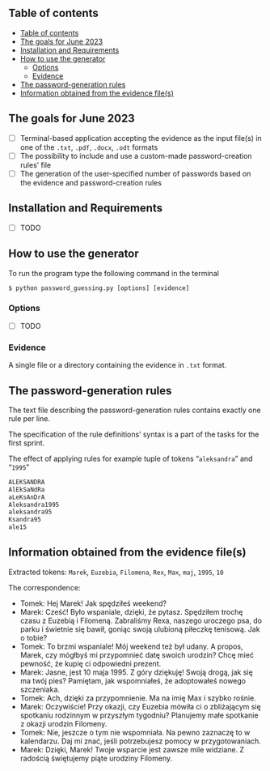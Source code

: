## Table of contents

- [Table of contents](#table-of-contents)
- [The goals for June 2023](#the-goals-for-june-2023)
- [Installation and Requirements](#installation-and-requirements)
- [How to use the generator](#how-to-use-the-generator)
  - [Options](#options)
  - [Evidence](#evidence)
- [The password-generation rules](#the-password-generation-rules)
- [Information obtained from the evidence file(s)](#information-obtained-from-the-evidence-files)

## The goals for June 2023

- [ ]  Terminal-based application accepting the evidence as the input file(s) in one of the `.txt`, `.pdf`, `.docx`, `.odt` formats
- [ ]  The possibility to include and use a custom-made password-creation rules’ file
- [ ]  The generation of the user-specified number of passwords based on the evidence and password-creation rules

## Installation and Requirements

- [ ]  TODO

## How to use the generator

To run the program type the following command in the terminal

`$ python password_guessing.py [options] [evidence]`

### Options

- [ ]  TODO

### Evidence

A single file or a directory containing the evidence in `.txt` format.

## The password-generation rules

The text file describing the password-generation rules contains exactly one rule per line. 

The specification of the rule definitions’ syntax is a part of the tasks for the first sprint. 

The effect of applying rules for example tuple of tokens “`aleksandra`” and “`1995`”

```bash
ALEKSANDRA
AlEkSaNdRa
aLeKsAnDrA
Aleksandra1995
aleksandra95
Ksandra95
ale15
```

## Information obtained from the evidence file(s)

Extracted tokens: `Marek`, `Euzebia`, `Filomena`, `Rex`, `Max`, `maj`, `1995`, `10`

The correspondence:

- Tomek: Hej Marek! Jak spędziłeś weekend?
- Marek: Cześć! Było wspaniale, dzięki, że pytasz. Spędziłem trochę czasu z Euzebią i Filomeną. Zabraliśmy Rexa, naszego uroczego psa, do parku i świetnie się bawił, goniąc swoją ulubioną piłeczkę tenisową. Jak o tobie?
- Tomek: To brzmi wspaniale! Mój weekend też był udany. A propos, Marek, czy mógłbyś mi przypomnieć datę swoich urodzin? Chcę mieć pewność, że kupię ci odpowiedni prezent.
- Marek: Jasne, jest 10 maja 1995. Z góry dziękuję! Swoją drogą, jak się ma twój pies? Pamiętam, jak wspomniałeś, że adoptowałeś nowego szczeniaka.
- Tomek: Ach, dzięki za przypomnienie. Ma na imię Max i szybko rośnie.
- Marek: Oczywiście! Przy okazji, czy Euzebia mówiła ci o zbliżającym się spotkaniu rodzinnym w przyszłym tygodniu? Planujemy małe spotkanie z okazji urodzin Filomeny.
- Tomek: Nie, jeszcze o tym nie wspomniała. Na pewno zaznaczę to w kalendarzu. Daj mi znać, jeśli potrzebujesz pomocy w przygotowaniach.
- Marek: Dzięki, Marek! Twoje wsparcie jest zawsze mile widziane. Z radością świętujemy piąte urodziny Filomeny.